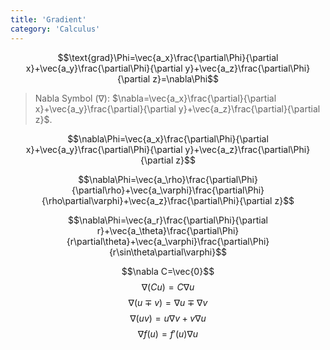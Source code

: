 ```yaml
---
title: 'Gradient'
category: 'Calculus'
---
```


$$\text{grad}\Phi=\vec{a_x}\frac{\partial\Phi}{\partial x}+\vec{a_y}\frac{\partial\Phi}{\partial y}+\vec{a_z}\frac{\partial\Phi}{\partial z}=\nabla\Phi$$

> Nabla Symbol ($\nabla$): $\nabla=\vec{a_x}\frac{\partial}{\partial x}+\vec{a_y}\frac{\partial}{\partial y}+\vec{a_z}\frac{\partial}{\partial z}$.

$$\nabla\Phi=\vec{a_x}\frac{\partial\Phi}{\partial x}+\vec{a_y}\frac{\partial\Phi}{\partial y}+\vec{a_z}\frac{\partial\Phi}{\partial z}$$

$$\nabla\Phi=\vec{a_\rho}\frac{\partial\Phi}{\partial\rho}+\vec{a_\varphi}\frac{\partial\Phi}{\rho\partial\varphi}+\vec{a_z}\frac{\partial\Phi}{\partial z}$$

$$\nabla\Phi=\vec{a_r}\frac{\partial\Phi}{\partial r}+\vec{a_\theta}\frac{\partial\Phi}{r\partial\theta}+\vec{a_\varphi}\frac{\partial\Phi}{r\sin\theta\partial\varphi}$$

$$\nabla C=\vec{0}$$
$$\nabla(Cu)=C\nabla u$$
$$\nabla(u\mp v)=\nabla u\mp\nabla v$$
$$\nabla(uv)=u\nabla v+v\nabla u$$
$$\nabla f(u)=f'(u)\nabla u$$
